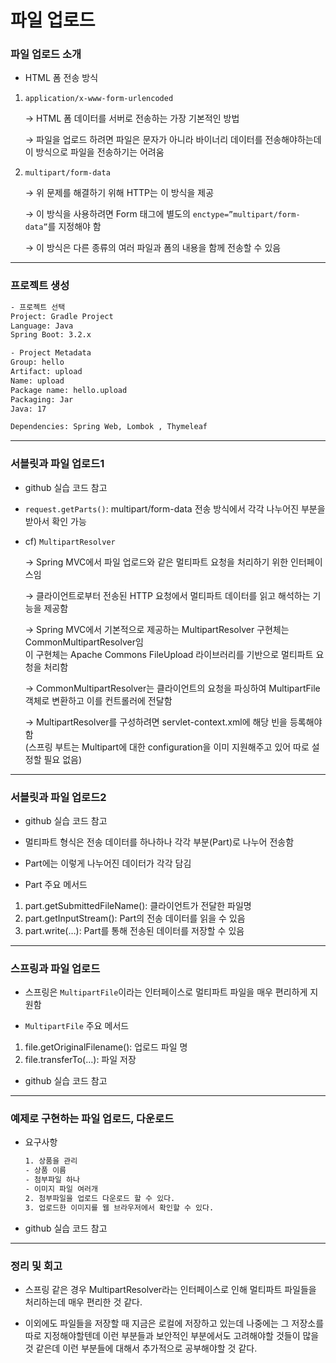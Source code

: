 # 파일 업로드

### 파일 업로드 소개

- HTML 폼 전송 방식
1. `application/x-www-form-urlencoded`

    → HTML 폼 데이터를 서버로 전송하는 가장 기본적인 방법

    → 파일을 업로드 하려면 파일은 문자가 아니라 바이너리 데이터를 전송해야하는데 이 방식으로 파일을 전송하기는 어려움

2. `multipart/form-data`

    → 위 문제를 해결하기 위해 HTTP는 이 방식을 제공

    → 이 방식을 사용하려면 Form 태그에 별도의 `enctype=”multipart/form-data”`를 지정해야 함

    → 이 방식은 다른 종류의 여러 파일과 폼의 내용을 함께 전송할 수 있음

---

### 프로젝트 생성

```xml
- 프로젝트 선택
Project: Gradle Project 
Language: Java
Spring Boot: 3.2.x

- Project Metadata 
Group: hello
Artifact: upload
Name: upload
Package name: hello.upload
Packaging: Jar
Java: 17

Dependencies: Spring Web, Lombok , Thymeleaf
```

---

### 서블릿과 파일 업로드1

- github 실습 코드 참고

- `request.getParts()`: multipart/form-data 전송 방식에서 각각 나누어진 부분을 받아서 확인 가능

- cf) `MultipartResolver`

    → Spring MVC에서 파일 업로드와 같은 멀티파트 요청을 처리하기 위한 인터페이스임

    → 클라이언트로부터 전송된 HTTP 요청에서 멀티파트 데이터를 읽고 해석하는 기능을 제공함

    → Spring MVC에서 기본적으로 제공하는 MultipartResolver 구현체는 CommonMultipartResolver임<br/>
      이 구현체는 Apache Commons FileUpload 라이브러리를 기반으로 멀티파트 요청을 처리함

    → CommonMultipartResolver는 클라이언트의 요청을 파싱하여 MultipartFile 객체로 변환하고 이를 컨트롤러에 전달함

    → MultipartResolver를 구성하려면 servlet-context.xml에 해당 빈을 등록해야함<br/>
     (스프링 부트는 Multipart에 대한 configuration을 이미 지원해주고 있어 따로 설정할 필요 없음)

---

### 서블릿과 파일 업로드2

- github 실습 코드 참고

- 멀티파트 형식은 전송 데이터를 하나하나 각각 부분(Part)로 나누어 전송함

- Part에는 이렇게 나누어진 데이터가 각각 담김

- Part 주요 메서드
1. part.getSubmittedFileName(): 클라이언트가 전달한 파일명
2. part.getInputStream(): Part의 전송 데이터를 읽을 수 있음
3. part.write(…): Part를 통해 전송된 데이터를 저장할 수 있음

---

### 스프링과 파일 업로드

- 스프링은 `MultipartFile`이라는 인터페이스로 멀티파트 파일을 매우 편리하게 지원함

- `MultipartFile` 주요 메서드
1. file.getOriginalFilename(): 업로드 파일 명
2. file.transferTo(…): 파일 저장

- github 실습 코드 참고

---

### 예제로 구현하는 파일 업로드, 다운로드

- 요구사항

    ```xml
    1. 상품을 관리
    - 상품 이름
    - 첨부파일 하나
    - 이미지 파일 여러개
    2. 첨부파일을 업로드 다운로드 할 수 있다.
    3. 업로드한 이미지를 웹 브라우저에서 확인할 수 있다.
    ```

- github 실습 코드 참고

---

### 정리 및 회고

- 스프링 같은 경우 MultipartResolver라는 인터페이스로 인해 멀티파트 파일들을 처리하는데 매우 편리한 것 같다.

- 이외에도 파일들을 저장할 때 지금은 로컬에 저장하고 있는데 나중에는 그 저장소를 따로 지정해야할텐데 이런 부분들과 보안적인 부분에서도 고려해야할 것들이 많을 것 같은데 이런 부분들에 대해서 추가적으로 공부해야할 것 같다.